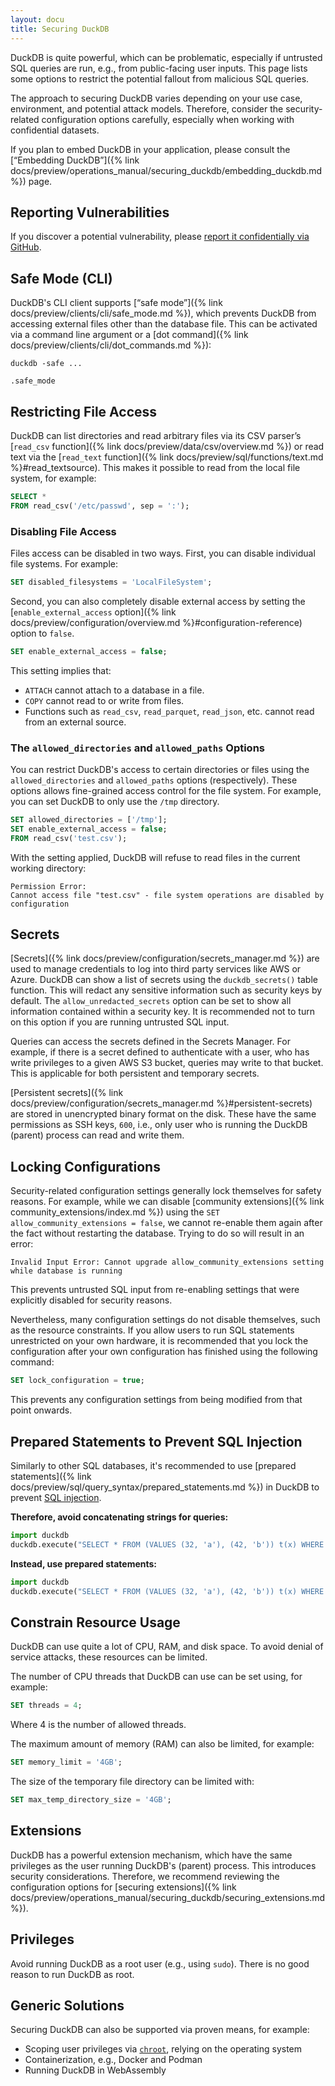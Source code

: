 ```yaml
---
layout: docu
title: Securing DuckDB
---
```


DuckDB is quite powerful, which can be problematic, especially if untrusted SQL queries are run, e.g., from public-facing user inputs.
This page lists some options to restrict the potential fallout from malicious SQL queries.

The approach to securing DuckDB varies depending on your use case, environment, and potential attack models.
Therefore, consider the security-related configuration options carefully, especially when working with confidential datasets.

If you plan to embed DuckDB in your application, please consult the [“Embedding DuckDB”]({% link docs/preview/operations_manual/securing_duckdb/embedding_duckdb.md %}) page.

## Reporting Vulnerabilities

If you discover a potential vulnerability, please [report it confidentially via GitHub](https://github.com/duckdb/duckdb/security/advisories/new).

## Safe Mode (CLI)

DuckDB's CLI client supports [“safe mode”]({% link docs/preview/clients/cli/safe_mode.md %}), which prevents DuckDB from accessing external files other than the database file.
This can be activated via a command line argument or a [dot command]({% link docs/preview/clients/cli/dot_commands.md %}):

```batch
duckdb -safe ...
```

```plsql
.safe_mode
```

## Restricting File Access

DuckDB can list directories and read arbitrary files via its CSV parser’s [`read_csv` function]({% link docs/preview/data/csv/overview.md %}) or read text via the [`read_text` function]({% link docs/preview/sql/functions/text.md %}#read_textsource).
This makes it possible to read from the local file system, for example:

```sql
SELECT *
FROM read_csv('/etc/passwd', sep = ':');
```

### Disabling File Access

Files access can be disabled in two ways. First, you can disable individual file systems. For example:

```sql
SET disabled_filesystems = 'LocalFileSystem';
```

Second, you can also completely disable external access by setting the [`enable_external_access` option]({% link docs/preview/configuration/overview.md %}#configuration-reference) option to `false`.

```sql
SET enable_external_access = false;
```

This setting implies that:

* `ATTACH` cannot attach to a database in a file.
* `COPY` cannot read to or write from files.
* Functions such as `read_csv`, `read_parquet`, `read_json`, etc. cannot read from an external source.

### The `allowed_directories` and `allowed_paths` Options

You can restrict DuckDB's access to certain directories or files using the `allowed_directories` and `allowed_paths` options (respectively).
These options allows fine-grained access control for the file system.
For example, you can set DuckDB to only use the `/tmp` directory.

```sql
SET allowed_directories = ['/tmp'];  
SET enable_external_access = false;  
FROM read_csv('test.csv');  
```

With the setting applied, DuckDB will refuse to read files in the current working directory:

```console
Permission Error:
Cannot access file "test.csv" - file system operations are disabled by configuration  
```

## Secrets

[Secrets]({% link docs/preview/configuration/secrets_manager.md %}) are used to manage credentials to log into third party services like AWS or Azure. DuckDB can show a list of secrets using the `duckdb_secrets()` table function. This will redact any sensitive information such as security keys by default. The `allow_unredacted_secrets` option can be set to show all information contained within a security key. It is recommended not to turn on this option if you are running untrusted SQL input.

Queries can access the secrets defined in the Secrets Manager. For example, if there is a secret defined to authenticate with a user, who has write privileges to a given AWS S3 bucket, queries may write to that bucket. This is applicable for both persistent and temporary secrets.

[Persistent secrets]({% link docs/preview/configuration/secrets_manager.md %}#persistent-secrets) are stored in unencrypted binary format on the disk. These have the same permissions as SSH keys, `600`, i.e., only user who is running the DuckDB (parent) process can read and write them.

## Locking Configurations

Security-related configuration settings generally lock themselves for safety reasons. For example, while we can disable [community extensions]({% link community_extensions/index.md %}) using the `SET allow_community_extensions = false`, we cannot re-enable them again after the fact without restarting the database. Trying to do so will result in an error:

```console
Invalid Input Error: Cannot upgrade allow_community_extensions setting while database is running
```

This prevents untrusted SQL input from re-enabling settings that were explicitly disabled for security reasons.

Nevertheless, many configuration settings do not disable themselves, such as the resource constraints. If you allow users to run SQL statements unrestricted on your own hardware, it is recommended that you lock the configuration after your own configuration has finished using the following command:

```sql
SET lock_configuration = true;
```

This prevents any configuration settings from being modified from that point onwards.

## Prepared Statements to Prevent SQL Injection

Similarly to other SQL databases, it's recommended to use [prepared statements]({% link docs/preview/sql/query_syntax/prepared_statements.md %}) in DuckDB to prevent [SQL injection](https://en.wikipedia.org/wiki/SQL_injection).

**Therefore, avoid concatenating strings for queries:**

```python
import duckdb
duckdb.execute("SELECT * FROM (VALUES (32, 'a'), (42, 'b')) t(x) WHERE x = " + str(42)).fetchall()
```

**Instead, use prepared statements:**

```python
import duckdb
duckdb.execute("SELECT * FROM (VALUES (32, 'a'), (42, 'b')) t(x) WHERE x = ?", [42]).fetchall()
```

## Constrain Resource Usage

DuckDB can use quite a lot of CPU, RAM, and disk space. To avoid denial of service attacks, these resources can be limited.

The number of CPU threads that DuckDB can use can be set using, for example:

```sql
SET threads = 4;
```

Where 4 is the number of allowed threads.

The maximum amount of memory (RAM) can also be limited, for example:

```sql
SET memory_limit = '4GB';
```

The size of the temporary file directory can be limited with:

```sql
SET max_temp_directory_size = '4GB';
```

## Extensions

DuckDB has a powerful extension mechanism, which have the same privileges as the user running DuckDB's (parent) process.
This introduces security considerations. Therefore, we recommend reviewing the configuration options for [securing extensions]({% link docs/preview/operations_manual/securing_duckdb/securing_extensions.md %}).

## Privileges

Avoid running DuckDB as a root user (e.g., using `sudo`).
There is no good reason to run DuckDB as root.

## Generic Solutions

Securing DuckDB can also be supported via proven means, for example:

* Scoping user privileges via [`chroot`](https://en.wikipedia.org/wiki/Chroot), relying on the operating system
* Containerization, e.g., Docker and Podman
* Running DuckDB in WebAssembly
